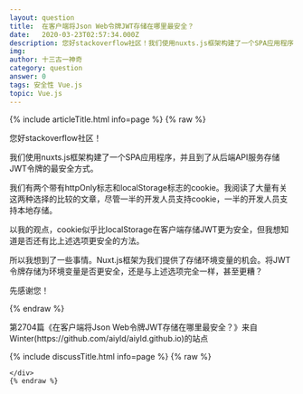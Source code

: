 ```yaml
---
layout: question
title:  在客户端将Json Web令牌JWT存储在哪里最安全？
date:   2020-03-23T02:57:34.000Z
description: 您好stackoverflow社区！我们使用nuxts.js框架构建了一个SPA应用程序，并且到了从后端API服务存储JWT令牌的最安全方式。 我...
img: 
author: 十三古一神奇
category: question
answer: 0
tags: 安全性 Vue.js
topic: Vue.js
---
```

<div class="article-root">
  <div class="article">
    {% include articleTitle.html info=page %}
    {% raw %}
    <div class="article-content"><p><font style="vertical-align: inherit;"><font style="vertical-align: inherit;">您好stackoverflow社区！</font></font></p>

<p><font style="vertical-align: inherit;"><font style="vertical-align: inherit;">我们使用nuxts.js框架构建了一个SPA应用程序，并且到了从后端API服务存储JWT令牌的最安全方式。 </font></font></p>

<p><font style="vertical-align: inherit;"><font style="vertical-align: inherit;">我们有两个带有httpOnly标志和localStorage标志的cookie。</font><font style="vertical-align: inherit;">我阅读了大量有关这两种选择的比较的文章，尽管一半的开发人员支持cookie，一半的开发人员支持本地存储。</font></font></p>

<p><font style="vertical-align: inherit;"><font style="vertical-align: inherit;">以我的观点，cookie似乎比localStorage在客户端存储JWT更为安全，但我想知道是否还有比上述选项更安全的方法。</font></font></p>

<p><font style="vertical-align: inherit;"><font style="vertical-align: inherit;">所以我想到了一些事情。</font><font style="vertical-align: inherit;">Nuxt.js框架为我们提供了存储环境变量的机会。</font><font style="vertical-align: inherit;">将JWT令牌存储为环境变量是否更安全，还是与上述选项完全一样，甚至更糟？</font></font></p>

<p><font style="vertical-align: inherit;"><font style="vertical-align: inherit;">先感谢您！</font></font></p></div>
    {% endraw %}
  </div>
  <p class="winter_mark">第2704篇《在客户端将Json Web令牌JWT存储在哪里最安全？》来自Winter(https://github.com/aiyld/aiyld.github.io)的站点</p>
  <div class="discuss-wrapper">
    {% include discussTitle.html info=page %}
    {% raw %}
    <div class="discuss-list">
    
    </div>
    {% endraw %}
  </div>
<div>
